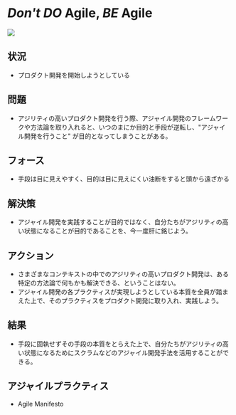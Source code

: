 # *Don't DO* Agile, *BE* Agile
![](https://www.dropbox.com/s/hg1g6aoqgxfjkz9/dont_do_agile%2C_be_agile.jpg?dl=1)

## 状況
- プロダクト開発を開始しようとしている

## 問題
- アジリティの高いプロダクト開発を行う際、アジャイル開発のフレームワークや方法論を取り入れると、いつのまにか目的と手段が逆転し、"アジャイル開発を行うこと" が目的となってしまうことがある。

## フォース
- 手段は目に見えやすく、目的は目に見えにくい油断をすると頭から遠ざかる

## 解決策
- アジャイル開発を実践することが目的ではなく、自分たちがアジリティの高い状態になることが目的であることを、今一度肝に銘じよう。

## アクション
- さまざまなコンテキストの中でのアジリティの高いプロダクト開発は、ある特定の方法論で何もかも解決できる、ということはない。
- アジャイル開発の各プラクティスが実現しようとしている本質を全員が踏まえた上で、そのプラクティスをプロダクト開発に取り入れ、実践しよう。

## 結果
- 手段に固執せずその手段の本質をとらえた上で、自分たちがアジリティの高い状態になるためにスクラムなどのアジャイル開発手法を活用することができる。

## アジャイルプラクティス
- Agile Manifesto
